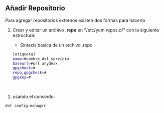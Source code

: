 ## Añadir Repositorio

Para agregar repositorios externos existen dos formas para hacerlo

1. Crear y editar un archivo **.repo**  en "/etc/yum.repos.d/" con la siguiente estructura:
   
   + Sintaxis basica de un archivo .repo
   
   ```bash
   [etiqueta]
   name=#nombre del servicio
   baseurl=#url anydesk
   gpgcheck=#
   repo_gpgcheck=#
   gpgkey=#
   ```

     

1. usando el comando:

```bash
dnf config-manager
```

